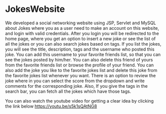 # JokesWebsite

We developed a social networking website using JSP, Servlet and MySQL about Jokes where you as a user need to make an account on this website, and login with valid credentials. After you login you will be redirected to the home page, where you get an option to insert a new joke or see the list of all the jokes or you can also search jokes based on tags.
If you list the jokes, you will see the title, description, tags and the username who posted this joke. You can add this username to your favorite friends list, so that you can see the jokes posted by him/her. You can also delete this friend of yours from the favorite friends list or browse the profile of your friend. You can also add the joke you like to the favorite jokes list and delete this joke from the favorite jokes list whenever you want.
There is an option to review the joke where in you can select the score from the dropdown and write comments for the corresponding joke.
Also, If you give the tags in the search bar, you can fetch all the jokes which have those tags.

You can also watch the youtube video for getting a clear idea by clicking the link below
https://youtu.be/s5k1sQAtNG8

